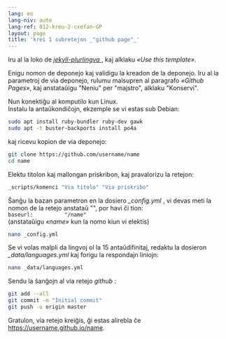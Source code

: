 ```yaml
---
lang: eo
lang-niv: auto
lang-ref: 012-kreu-2-cxefan-GP
layout: page
title: 'krei 1 subretejon _"github page"_'
---
```


Iru al la loko de [ _jekyll-plurlingva_ ](https://github.com/jmichault/jekyll-plurlingva), kaj alklaku _«Use this template»_.

Enigu nomon de deponejo kaj validigu la kreadon de la deponejo.
Iru al la parametroj de via deponejo, rulumu malsupren al paragrafo _«Github Pages»_, kaj anstataŭigu "Neniu" per "majstro", alklaku "Konservi".

Nun konektiĝu al komputilo kun Linux.  
Instalu la antaŭkondiĉojn, ekzemple se vi estas sub Debian:
```bash
sudo apt install ruby-bundler ruby-dev gawk
sudo apt -t buster-backports install po4a
```

kaj ricevu kopion de via deponejo:
```bash
git clone https://github.com/username/name
cd name
```

Elektu titolon kaj mallongan priskribon, kaj pravalorizu la retejon:
```bash
_scripts/komenci "Via titolo" "Via priskribo"
```

Ŝanĝu la bazan parametron en la dosiero _\_config.yml_ , vi devas meti la nomon de la retejo anstataŭ "", por havi ĉi tion:  
    `baseurl:          "/name"`  
    (anstataŭigu _«name»_ kun la nomo kiun vi elektis)
```bash
nano _config.yml
```

Se vi volas malpli da lingvoj ol la 15 antaŭdifinitaj, redaktu la dosieron _\_data/languages.yml_ kaj forigu la respondajn liniojn:
```bash
nano _data/languages.yml
```

Sendu la ŝanĝojn al via retejo _github_ :
```bash
git add --all
git commit -m "Initial commit"
git push -u origin master
```

Gratulon, via retejo kreiĝis, ĝi estas alirebla ĉe https://username.github.io/name.

